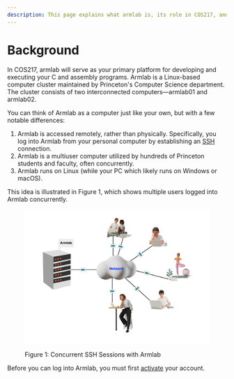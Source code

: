 ```yaml
---
description: This page explains what armlab is, its role in COS217, and how it is accessed.
---
```


# Background

In COS217, armlab will serve as your primary platform for developing and executing your C and assembly programs. Armlab is a Linux-based computer cluster maintained by Princeton's Computer Science department. The cluster consists of two interconnected computers—armlab01 and armlab02.&#x20;

You can think of Armlab as a computer just like your own, but with a few notable differences:

1. Armlab is accessed remotely, rather than physically. Specifically, you log into Armlab from your personal computer by establishing an [SSH](logging-into-armlab/ssh-protocol.md) connection.&#x20;
2. Armlab is a multiuser computer utilized by hundreds of Princeton students and faculty, often concurrently.
3. Armlab runs on Linux (while your PC which likely runs on Windows or macOS). &#x20;

This idea is illustrated in Figure 1, which shows multiple users logged into Armlab concurrently.&#x20;

<figure><img src="../../.gitbook/assets/Group 12 (1) (1).png" alt=""><figcaption><p>Figure 1: Concurrent SSH Sessions with Armlab </p></figcaption></figure>

Before you can log into Armlab, you must first [activate](activating-your-armlab-account.md) your account.
